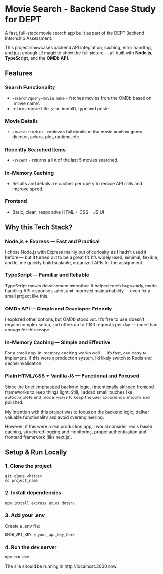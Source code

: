 # Movie Search - Backend Case Study for DEPT

A fast, full-stack movie search app built as part of the DEPT Backend Internship Assessment.

This project showcases backend API integration, caching, error handling, and just enough UI magic to show the full picture — all built with **Node.js**, **TypeScript**, and the **OMDb API**.


## Features
### Search Functionality
- `/search?query=movie name` - fetches movies from the OMDb based on 'movie name'.
- returns movie title, year, imdbID, type and poster.

### Movie Details
- `/movie/:imdbID` - retrieves full details of the movie such as genre, director, actors, plot, runtime, etc.

### Recently Searched Items
- `/recent` - returns a list of the last 5 movies searched.

### In-Memory Caching
- Results and details are cached per query to reduce API calls and improve speed.

### Frontend
- Basic, clean, responsive HTML + CSS + JS UI


## Why this Tech Stack?
### Node.js + Express — Fast and Practical
I chose Node.js with Express mainly out of curiosity, as I hadn’t used it before — but it turned out to be a great fit. It’s widely used, minimal, flexible, and let me quickly build scalable, organized APIs for the assignment.

### TypeScript — Familiar and Reliable
TypeScript makes development smoother. It helped catch bugs early, made handling API responses safer, and improved maintainability — even for a small project like this.

### OMDb API — Simple and Developer-Friendly
I explored other options, but OMDb stood out. It’s free to use, doesn’t require complex setup, and offers up to 1000 requests per day — more than enough for this scope.

### In-Memory Caching — Simple and Effective
For a small app, in-memory caching works well — it’s fast, and easy to implement. If this were a production system, I’d likely switch to Redis and cache invalidation.

### Plain HTML/CSS + Vanilla JS — Functional and Focused
Since the brief emphasized backend logic, I intentionally skipped frontend frameworks to keep things light. Still, I added small touches like autocomplete and modal views to keep the user experience smooth and polished.


My intention with this project was to focus on the backend logic, deliver valuable functionality and avoid overengineering.

However, if this were a real production app, I would consider, redis based caching, structured logging and monitoring, proper authentication and frontend framework (like next.js).


## Setup & Run Locally
### 1. Clone the project
```
git clone <https>
cd project_name
```

### 2. Install dependencies
```
npm install express axios dotenv
```

### 3. Add your .env
Create a .env file:
```
OMDB_API_KEY = your_api_key_here
```

### 4. Run the dev server
```
npm run dev
```
The site should be running in http://localhost:3000 now.
